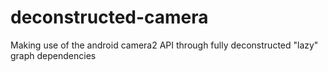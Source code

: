 # deconstructed-camera
Making use of the android camera2 API through fully deconstructed "lazy" graph dependencies

